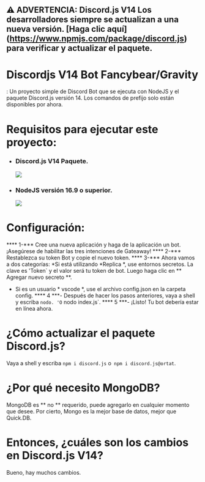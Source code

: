 ## ⚠️ ADVERTENCIA: Discord.js V14 Los desarrolladores siempre se actualizan a una nueva versión. [Haga clic aquí] (https://www.npmjs.com/package/discord.js) para verificar y actualizar el paquete.

# Discordjs V14 Bot Fancybear/Gravity
:
Un proyecto simple de Discord Bot que se ejecuta con NodeJS y el paquete Discord.js versión 14. Los comandos de prefijo solo están disponibles por ahora.


# Requisitos para ejecutar este proyecto:
* <h3> Discord.js V14 Paquete. </h3> <img src = "https://img.shields.io/badge/discord.js-v14.0.2-blue.svg?logo=npm">
* <h3> NodeJS versión 16.9 o superior. </h3> <img src = "https://img.shields.io/badge/nodejs-16.16.0-green.svg">

# Configuración:
**** 1-*** Cree una nueva aplicación y haga de la aplicación un bot. ¡Asegúrese de habilitar las tres intenciones de Gateaway!
**** 2-*** Restablezca su token Bot y copie el nuevo token.
**** 3-*** Ahora vamos a dos categorías:
 *Si está utilizando *Replica *, use entornos secretos. La clave es 'Token` y el valor será tu token de bot. Luego haga clic en ** Agregar nuevo secreto **.
 * Si es un usuario * vscode *, use el archivo config.json en la carpeta config.
**** 4 ***- Después de hacer los pasos anteriores, vaya a shell y escriba `nodo. 'O` nodo index.js`.
**** 5 ***- ¡Listo! Tu bot debería estar en línea ahora.

# ¿Cómo actualizar el paquete Discord.js?
Vaya a shell y escriba `npm i discord.js` o` npm i discord.js@ortat`.

# ¿Por qué necesito MongoDB?
MongoDB es ** no ** requerido, puede agregarlo en cualquier momento que desee. Por cierto, Mongo es la mejor base de datos, mejor que Quick.DB.

# Entonces, ¿cuáles son los cambios en Discord.js V14?
Bueno, hay muchos cambios.
